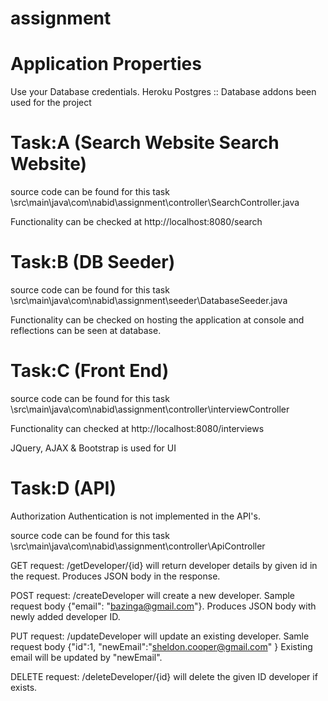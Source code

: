 # assignment

# Application Properties
Use your Database credentials.
Heroku Postgres :: Database addons been used for the project

# Task:A (Search Website Search Website)
source code can be found for this task \src\main\java\com\nabid\assignment\controller\SearchController.java

Functionality can be checked at http://localhost:8080/search

# Task:B (DB Seeder)
source code can be found for this task \src\main\java\com\nabid\assignment\seeder\DatabaseSeeder.java

Functionality can be checked on hosting the application at console and reflections can be seen at database.

# Task:C (Front End)
source code can be found for this task \src\main\java\com\nabid\assignment\controller\interviewController

Functionality can checked at http://localhost:8080/interviews

JQuery, AJAX & Bootstrap is used for UI

# Task:D (API)
Authorization Authentication is not implemented in the API's.

source code can be found for this task \src\main\java\com\nabid\assignment\controller\ApiController

GET request:
/getDeveloper/{id} will return developer details by given id in the request. Produces JSON body in the response.

POST request:
/createDeveloper will create a new developer. Sample request body {"email": "bazinga@gmail.com"}. Produces JSON body with newly added developer ID.

PUT request:
/updateDeveloper will update an existing developer. Samle request body 
{"id":1,
"newEmail":"sheldon.cooper@gmail.com"
}
Existing email will be updated by "newEmail".

DELETE request:
/deleteDeveloper/{id} will delete the given ID developer if exists. 
